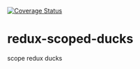 [![Coverage Status](https://coveralls.io/repos/github/iamrickyspanish/redux-scoped-ducks/badge.svg?branch=master)](https://coveralls.io/github/iamrickyspanish/redux-scoped-ducks?branch=master)

# redux-scoped-ducks
scope redux ducks
